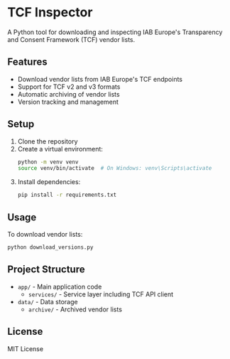 # TCF Inspector

A Python tool for downloading and inspecting IAB Europe's Transparency and Consent Framework (TCF) vendor lists.

## Features

- Download vendor lists from IAB Europe's TCF endpoints
- Support for TCF v2 and v3 formats
- Automatic archiving of vendor lists
- Version tracking and management

## Setup

1. Clone the repository
2. Create a virtual environment:
   ```bash
   python -m venv venv
   source venv/bin/activate  # On Windows: venv\Scripts\activate
   ```
3. Install dependencies:
   ```bash
   pip install -r requirements.txt
   ```

## Usage

To download vendor lists:
```python
python download_versions.py
```

## Project Structure

- `app/` - Main application code
  - `services/` - Service layer including TCF API client
- `data/` - Data storage
  - `archive/` - Archived vendor lists

## License

MIT License 
